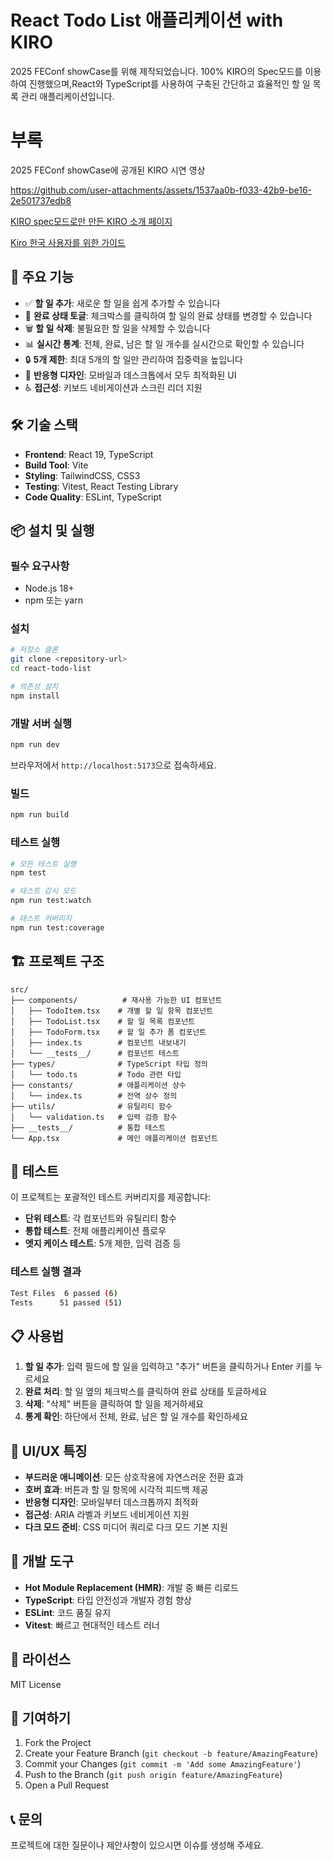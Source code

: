 

# React Todo List 애플리케이션 with KIRO
2025 FEConf showCase를 위해 제작되었습니다.
100% KIRO의 Spec모드를 이용하여 진행했으며,React와 TypeScript를 사용하여 구축된 간단하고 효율적인 할 일 목록 관리 애플리케이션입니다.


# 부록
2025 FEConf showCase에 공개된 KIRO 시연 영상

https://github.com/user-attachments/assets/1537aa0b-f033-42b9-be16-2e501737edb8

[KIRO spec모드로만 만든 KIRO 소개 페이지](https://main.d3tm0e6y3kjvtp.amplifyapp.com/)

[Kiro 한국 사용자를 위한 가이드](https://whchoi98.notion.site/Kiro-23104ef7e60e80d3b838e13d2d65498e)
## 🚀 주요 기능

- ✅ **할 일 추가**: 새로운 할 일을 쉽게 추가할 수 있습니다
- 🔄 **완료 상태 토글**: 체크박스를 클릭하여 할 일의 완료 상태를 변경할 수 있습니다
- 🗑️ **할 일 삭제**: 불필요한 할 일을 삭제할 수 있습니다
- 📊 **실시간 통계**: 전체, 완료, 남은 할 일 개수를 실시간으로 확인할 수 있습니다
- 🔒 **5개 제한**: 최대 5개의 할 일만 관리하여 집중력을 높입니다
- 📱 **반응형 디자인**: 모바일과 데스크톱에서 모두 최적화된 UI
- ♿ **접근성**: 키보드 네비게이션과 스크린 리더 지원

## 🛠️ 기술 스택

- **Frontend**: React 19, TypeScript
- **Build Tool**: Vite
- **Styling**: TailwindCSS, CSS3
- **Testing**: Vitest, React Testing Library
- **Code Quality**: ESLint, TypeScript

## 📦 설치 및 실행

### 필수 요구사항

- Node.js 18+
- npm 또는 yarn

### 설치

```bash
# 저장소 클론
git clone <repository-url>
cd react-todo-list

# 의존성 설치
npm install
```

### 개발 서버 실행

```bash
npm run dev
```

브라우저에서 `http://localhost:5173`으로 접속하세요.

### 빌드

```bash
npm run build
```

### 테스트 실행

```bash
# 모든 테스트 실행
npm test

# 테스트 감시 모드
npm run test:watch

# 테스트 커버리지
npm run test:coverage
```

## 🏗️ 프로젝트 구조

```
src/
├── components/          # 재사용 가능한 UI 컴포넌트
│   ├── TodoItem.tsx    # 개별 할 일 항목 컴포넌트
│   ├── TodoList.tsx    # 할 일 목록 컴포넌트
│   ├── TodoForm.tsx    # 할 일 추가 폼 컴포넌트
│   ├── index.ts        # 컴포넌트 내보내기
│   └── __tests__/      # 컴포넌트 테스트
├── types/              # TypeScript 타입 정의
│   └── todo.ts         # Todo 관련 타입
├── constants/          # 애플리케이션 상수
│   └── index.ts        # 전역 상수 정의
├── utils/              # 유틸리티 함수
│   └── validation.ts   # 입력 검증 함수
├── __tests__/          # 통합 테스트
└── App.tsx             # 메인 애플리케이션 컴포넌트
```

## 🧪 테스트

이 프로젝트는 포괄적인 테스트 커버리지를 제공합니다:

- **단위 테스트**: 각 컴포넌트와 유틸리티 함수
- **통합 테스트**: 전체 애플리케이션 플로우
- **엣지 케이스 테스트**: 5개 제한, 입력 검증 등

### 테스트 실행 결과

```bash
Test Files  6 passed (6)
Tests      51 passed (51)
```

## 📋 사용법

1. **할 일 추가**: 입력 필드에 할 일을 입력하고 "추가" 버튼을 클릭하거나 Enter 키를 누르세요
2. **완료 처리**: 할 일 옆의 체크박스를 클릭하여 완료 상태를 토글하세요
3. **삭제**: "삭제" 버튼을 클릭하여 할 일을 제거하세요
4. **통계 확인**: 하단에서 전체, 완료, 남은 할 일 개수를 확인하세요

## 🎨 UI/UX 특징

- **부드러운 애니메이션**: 모든 상호작용에 자연스러운 전환 효과
- **호버 효과**: 버튼과 할 일 항목에 시각적 피드백 제공
- **반응형 디자인**: 모바일부터 데스크톱까지 최적화
- **접근성**: ARIA 라벨과 키보드 네비게이션 지원
- **다크 모드 준비**: CSS 미디어 쿼리로 다크 모드 기본 지원

## 🔧 개발 도구

- **Hot Module Replacement (HMR)**: 개발 중 빠른 리로드
- **TypeScript**: 타입 안전성과 개발자 경험 향상
- **ESLint**: 코드 품질 유지
- **Vitest**: 빠르고 현대적인 테스트 러너

## 📝 라이선스

MIT License

## 🤝 기여하기

1. Fork the Project
2. Create your Feature Branch (`git checkout -b feature/AmazingFeature`)
3. Commit your Changes (`git commit -m 'Add some AmazingFeature'`)
4. Push to the Branch (`git push origin feature/AmazingFeature`)
5. Open a Pull Request

## 📞 문의

프로젝트에 대한 질문이나 제안사항이 있으시면 이슈를 생성해 주세요.
